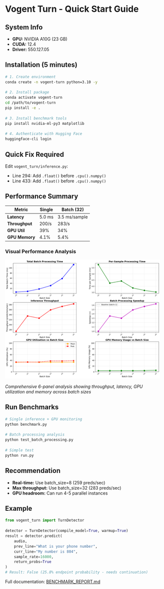# Vogent Turn - Quick Start Guide

## System Info
- **GPU:** NVIDIA A10G (23 GB)
- **CUDA:** 12.4
- **Driver:** 550.127.05

## Installation (5 minutes)

```bash
# 1. Create environment
conda create -n vogent-turn python=3.10 -y

# 2. Install package
conda activate vogent-turn
cd /path/to/vogent-turn
pip install -e .

# 3. Install benchmark tools
pip install nvidia-ml-py3 matplotlib

# 4. Authenticate with Hugging Face
huggingface-cli login
```

## Quick Fix Required

Edit `vogent_turn/inference.py`:
- Line 294: Add `.float()` before `.cpu().numpy()`
- Line 433: Add `.float()` before `.cpu().numpy()`

## Performance Summary

| Metric | Single | Batch (32) |
|--------|--------|------------|
| **Latency** | 5.0 ms | 3.5 ms/sample |
| **Throughput** | 200/s | 283/s |
| **GPU Util** | 39% | 34% |
| **GPU Memory** | 4.1% | 5.4% |

### Visual Performance Analysis

![Batch Performance](batch_performance.png)

*Comprehensive 6-panel analysis showing throughput, latency, GPU utilization and memory across batch sizes*

## Run Benchmarks

```bash
# Single inference + GPU monitoring
python benchmark.py

# Batch processing analysis
python test_batch_processing.py

# Simple test
python run.py
```

## Recommendation
- **Real-time:** Use batch_size=8 (259 preds/sec)
- **Max throughput:** Use batch_size=32 (283 preds/sec)
- **GPU headroom:** Can run 4-5 parallel instances

## Example
```python
from vogent_turn import TurnDetector

detector = TurnDetector(compile_model=True, warmup=True)
result = detector.predict(
    audio,
    prev_line="What is your phone number",
    curr_line="My number is 804",
    sample_rate=16000,
    return_probs=True
)
# Result: False (25.8% endpoint probability - needs continuation)
```

Full documentation: [BENCHMARK_REPORT.md](BENCHMARK_REPORT.md)

